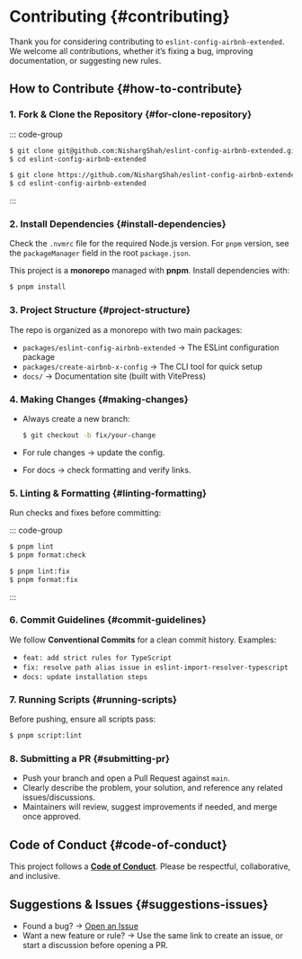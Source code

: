 # Contributing {#contributing}

Thank you for considering contributing to `eslint-config-airbnb-extended`. We welcome all contributions, whether it’s fixing a bug, improving documentation, or suggesting new rules.

## How to Contribute {#how-to-contribute}

### 1. Fork & Clone the Repository {#for-clone-repository}

::: code-group

```sh [SSH]
$ git clone git@github.com:NishargShah/eslint-config-airbnb-extended.git
$ cd eslint-config-airbnb-extended
```

```sh [HTTPS]
$ git clone https://github.com/NishargShah/eslint-config-airbnb-extended.git
$ cd eslint-config-airbnb-extended
```

:::

### 2. Install Dependencies {#install-dependencies}

Check the `.nvmrc` file for the required Node.js version. For `pnpm` version, see the `packageManager` field in the root `package.json`.

This project is a **monorepo** managed with **pnpm**. Install dependencies with:

```sh
$ pnpm install
```

### 3. Project Structure {#project-structure}

The repo is organized as a monorepo with two main packages:

* `packages/eslint-config-airbnb-extended` → The ESLint configuration package
* `packages/create-airbnb-x-config` → The CLI tool for quick setup
* `docs/` → Documentation site (built with VitePress)

### 4. Making Changes {#making-changes}

* Always create a new branch:

  ```sh
  $ git checkout -b fix/your-change
  ```
* For rule changes → update the config.
* For docs → check formatting and verify links.

### 5. Linting & Formatting {#linting-formatting}

Run checks and fixes before committing:

::: code-group

```sh [Check]
$ pnpm lint
$ pnpm format:check
```

```sh [Fix]
$ pnpm lint:fix
$ pnpm format:fix
```

:::

### 6. Commit Guidelines {#commit-guidelines}

We follow **Conventional Commits** for a clean commit history. Examples:

* `feat: add strict rules for TypeScript`
* `fix: resolve path alias issue in eslint-import-resolver-typescript`
* `docs: update installation steps`

### 7. Running Scripts {#running-scripts}

Before pushing, ensure all scripts pass:

```sh
$ pnpm script:lint
```

### 8. Submitting a PR {#submitting-pr}

* Push your branch and open a Pull Request against `main`.
* Clearly describe the problem, your solution, and reference any related issues/discussions.
* Maintainers will review, suggest improvements if needed, and merge once approved.

## Code of Conduct {#code-of-conduct}

This project follows a [**Code of Conduct**](https://github.com/NishargShah/eslint-config-airbnb-extended/blob/master/CODE_OF_CONDUCT.md). Please be respectful, collaborative, and inclusive.

## Suggestions & Issues {#suggestions-issues}

* Found a bug? → [Open an Issue](https://github.com/NishargShah/eslint-config-airbnb-extended/issues/new/choose)
* Want a new feature or rule? → Use the same link to create an issue, or start a discussion before opening a PR.

